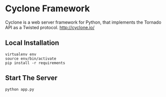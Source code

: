 # Cyclone Framework
Cyclone is a web server framework for Python, that implements the Tornado API as a Twisted protocol. http://cyclone.io/

## Local Installation
```
virtualenv env
source env/bin/activate
pip install -r requirements
```

## Start The Server
```
python app.py
```
